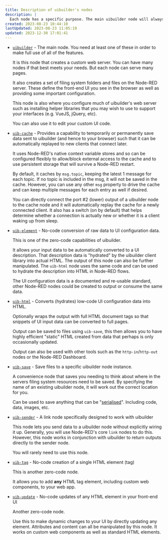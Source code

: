 ```yaml
---
title: Description of uibuilder's nodes
description: |
  Each node has a specific purpose. The main uibuilder node will always be needed. The other nodes play a supporting role.
created: 2023-08-23 10:44:10
lastUpdated: 2023-08-23 11:05:19
updated: 2023-12-30 17:01:41
---
```


* [`uibuilder`](nodes/uibuilder.md) - The main node. You need at least one of these in order to make full use of all of the features.

  It is this node that creates a custom web server. You can have many nodes if that best meets your needs. But each node can serve many pages.
  
  It also creates a set of filing system folders and files on the Node-RED server. These define the front-end UI you see in the browser as well as providing some important configuration.

  This node is also where you configure much of uibuilder's web server such as installing helper libraries that you may wish to use to support your interfaces (e.g. VueJS, jQuery, etc).
  
  You can also use it to edit your custom UI code.

* [`uib-cache`](nodes/uib-cache.md) - Provides a capability to temporarily or permanently save data sent to uibuilder (and hence to your browser) such that it can be automatically replayed to new clients that connect later.

  It uses Node-RED's native context variable stores and so can be configured flexibly to allow/block external access to the cache and to use persistent storage that will survive a Node-RED restart.

  By default, it caches by `msg.topic`, keeping the latest 1 message for each topic. If no topic is included in the msg, it will not be saved in the cache. However, you can use any other `msg` property to drive the cache and can keep multiple messages for each entry as well if desired.
  
  You can directly connect the port #2 (lower) output of a uibuilder node to the cache node and it will automatically replay the cache for a newly connected client. It also has a switch (on by default) that helps determine whether a connection is actually new or whether it is a client waking up from sleep.
  
* [`uib-element`](nodes/uib-element.md) - No-code conversion of raw data to UI configuration data.
  
  This is one of the zero-code capabilities of uibuilder.

  It allows your input data to be automatically converted to a UI description. That description data is "hydrated" by the uibuilder client library into actual HTML. The output of this node can also be further manipulated. The `uib-html` node uses the same code and can be used to hydrate the description into HTML in Node-RED flows.
  
  The UI configuration data is a documented and re-usable standard, other Node-RED nodes could be created to output or consume the same data.

* [`uib-html`](nodes/uib-html.md) - Converts (hydrates) low-code UI configuration data into HTML.

  Optionally wraps the output with full HTML document tags so that snippets of UI input data can be converted to full pages.

  Output can be saved to files using `uib-save`, this then allows you to have highly efficient "static" HTML created from data that perhaps is only occasionally updated.

  Output can also be used with other tools such as the `http-in`/`http-out` nodes or the Node-RED Dashboard.

* [`uib-save`](nodes/uib-save.md) - Save files to a specific uibuilder node instance.
  
  A convenience node that saves you needing to think about where in the servers filing system resources need to be saved.
  By specifying the name of an existing uibuilder node, it will work out the correct location for you.

  Can be used to save anything that can be "[serialised](https://developer.mozilla.org/en-US/docs/Glossary/Serialization)". Including code, data, images, etc.

* [`uib-sender`](nodes/uib-sender.md) - A link node specifically designed to work with uibuilder
  
  This node lets you send data to a uibuilder node without explicitly wiring it up. Generally, you will use Node-RED's core `link` nodes to do this. However, this node works in conjunction with uibuilder to return outputs directly to the sender node.

  You will rarely need to use this node.

* [`uib-tag`](nodes/uib-tag.md) - No-code creation of a single HTML element (tag)
  
  This is another zero-code node.
  
  It allows you to add **any** HTML tag element, including custom web components, to your web app.

* [`uib-update`](nodes/uib-update.md) - No-code updates of any HTML element in your front-end UI
  
  Another zero-code node.
  
  Use this to make dynamic changes to your UI by directly updating any element. Attributes and content can all be manipulated by this node. It works on custom web components as well as standard HTML elements.
